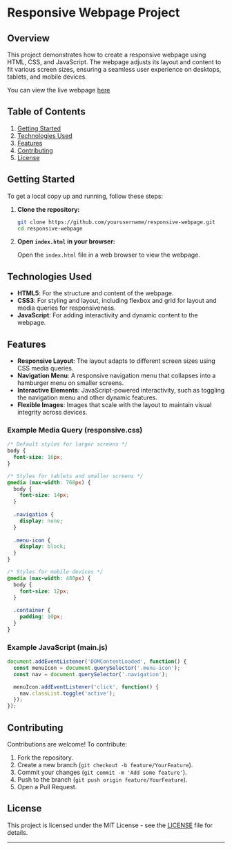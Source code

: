 # Responsive Webpage Project

## Overview

This project demonstrates how to create a responsive webpage using HTML, CSS, and JavaScript. The webpage adjusts its layout and content to fit various screen sizes, ensuring a seamless user experience on desktops, tablets, and mobile devices.

You can view the live webpage [here](https://abhishekpd01.github.io/Resposnive-WebPage/)

## Table of Contents

1. [Getting Started](#getting-started)
2. [Technologies Used](#technologies-used)
3. [Features](#features)
4. [Contributing](#contributing)
5. [License](#license)

## Getting Started

To get a local copy up and running, follow these steps:

1. **Clone the repository:**

    ```bash
    git clone https://github.com/yourusername/responsive-webpage.git
    cd responsive-webpage
    ```

2. **Open `index.html` in your browser:**

    Open the `index.html` file in a web browser to view the webpage.

## Technologies Used

- **HTML5**: For the structure and content of the webpage.
- **CSS3**: For styling and layout, including flexbox and grid for layout and media queries for responsiveness.
- **JavaScript**: For adding interactivity and dynamic content to the webpage.

## Features

- **Responsive Layout**: The layout adapts to different screen sizes using CSS media queries.
- **Navigation Menu**: A responsive navigation menu that collapses into a hamburger menu on smaller screens.
- **Interactive Elements**: JavaScript-powered interactivity, such as toggling the navigation menu and other dynamic features.
- **Flexible Images**: Images that scale with the layout to maintain visual integrity across devices.

### Example Media Query (responsive.css)

```css
/* Default styles for larger screens */
body {
  font-size: 16px;
}

/* Styles for tablets and smaller screens */
@media (max-width: 768px) {
  body {
    font-size: 14px;
  }
  
  .navigation {
    display: none;
  }
  
  .menu-icon {
    display: block;
  }
}

/* Styles for mobile devices */
@media (max-width: 480px) {
  body {
    font-size: 12px;
  }
  
  .container {
    padding: 10px;
  }
}
```

### Example JavaScript (main.js)

```javascript
document.addEventListener('DOMContentLoaded', function() {
  const menuIcon = document.querySelector('.menu-icon');
  const nav = document.querySelector('.navigation');

  menuIcon.addEventListener('click', function() {
    nav.classList.toggle('active');
  });
});
```

## Contributing

Contributions are welcome! To contribute:

1. Fork the repository.
2. Create a new branch (`git checkout -b feature/YourFeature`).
3. Commit your changes (`git commit -m 'Add some feature'`).
4. Push to the branch (`git push origin feature/YourFeature`).
5. Open a Pull Request.

## License

This project is licensed under the MIT License - see the [LICENSE](LICENSE) file for details.

---
